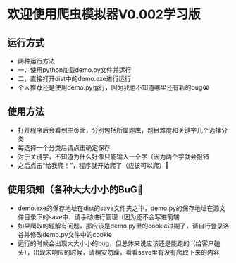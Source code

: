 
# 欢迎使用爬虫模拟器V0.002学习版

## 运行方式
- 两种运行方法
- 一，使用python加载demo.py文件并运行
- 二，直接打开dist中的demo.exe进行运行
- 个人推荐还是使用demo.py运行，因为我也不知道哪里还有新的bug😭
  
## 使用方法
- 打开程序后会看到主页面，分别包括所属题库，题目难度和关键字几个选择分类
- 每选择一个分类后请点击确定保存
- 对于关键字，不知道为什么好像只能输入一个字（因为两个字就会报错
- 之后点击“给我爬！”，程序就开始爬了（应该可以爬）🙏

## 使用须知（各种大大小小的BuG:bug:
- demo.exe的保存地址在dist的save文件夹之中，demo.py的保存地址在源文件目录下的save中，请手动进行管理（因为还不会写进前端
- 如果爬取的题解有问题，那应该是demo.py里的cookie过期了，请自行登录洛谷并修改demo.py文件中的cookie
- 运行的时候会出现大大小小的bug，但总体来说应该还是能跑的（给客户磕头），出现未响应的时候，请稍安勿躁，看看save里有没有爬取下来的内容
